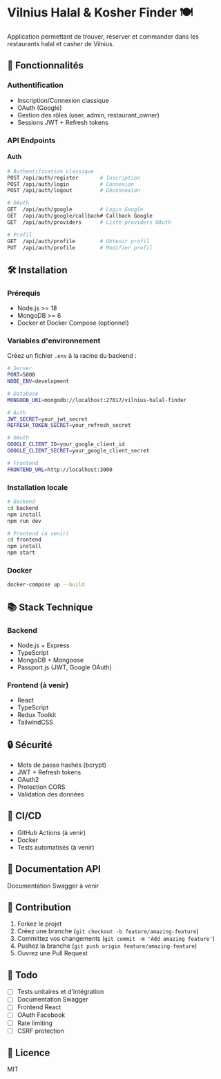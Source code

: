 # Vilnius Halal & Kosher Finder 🍽️

Application permettant de trouver, réserver et commander dans les restaurants halal et casher de Vilnius.

## 🚀 Fonctionnalités

### Authentification
- Inscription/Connexion classique
- OAuth (Google)
- Gestion des rôles (user, admin, restaurant_owner)
- Sessions JWT + Refresh tokens

### API Endpoints

#### Auth
```bash
# Authentification classique
POST /api/auth/register       # Inscription
POST /api/auth/login          # Connexion
POST /api/auth/logout         # Déconnexion

# OAuth
GET  /api/auth/google         # Login Google
GET  /api/auth/google/callback# Callback Google
GET  /api/auth/providers      # Liste providers OAuth

# Profil
GET  /api/auth/profile        # Obtenir profil
PUT  /api/auth/profile        # Modifier profil
```

## 🛠️ Installation

### Prérequis
- Node.js >= 18
- MongoDB >= 6
- Docker et Docker Compose (optionnel)

### Variables d'environnement
Créez un fichier `.env` à la racine du backend :
```bash
# Server
PORT=5000
NODE_ENV=development

# Database
MONGODB_URI=mongodb://localhost:27017/vilnius-halal-finder

# Auth
JWT_SECRET=your_jwt_secret
REFRESH_TOKEN_SECRET=your_refresh_secret

# OAuth
GOOGLE_CLIENT_ID=your_google_client_id
GOOGLE_CLIENT_SECRET=your_google_client_secret

# Frontend
FRONTEND_URL=http://localhost:3000
```

### Installation locale
```bash
# Backend
cd backend
npm install
npm run dev

# Frontend (à venir)
cd frontend
npm install
npm start
```

### Docker
```bash
docker-compose up --build
```

## 📚 Stack Technique

### Backend
- Node.js + Express
- TypeScript
- MongoDB + Mongoose
- Passport.js (JWT, Google OAuth)

### Frontend (à venir)
- React
- TypeScript
- Redux Toolkit
- TailwindCSS

## 🔒 Sécurité
- Mots de passe hashés (bcrypt)
- JWT + Refresh tokens
- OAuth2
- Protection CORS
- Validation des données

## 🔄 CI/CD
- GitHub Actions (à venir)
- Docker
- Tests automatisés (à venir)

## 📖 Documentation API
Documentation Swagger à venir

## 🤝 Contribution
1. Forkez le projet
2. Créez une branche (`git checkout -b feature/amazing-feature`)
3. Committez vos changements (`git commit -m 'Add amazing feature'`)
4. Pushez la branche (`git push origin feature/amazing-feature`)
5. Ouvrez une Pull Request

## 📝 Todo
- [ ] Tests unitaires et d'intégration
- [ ] Documentation Swagger
- [ ] Frontend React
- [ ] OAuth Facebook
- [ ] Rate limiting
- [ ] CSRF protection

## 📄 Licence
MIT